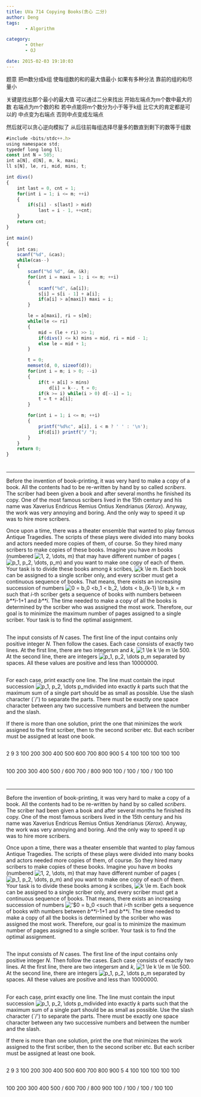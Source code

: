 ```yaml
---
title: UVa 714 Copying Books(贪心 二分)
author: Deng
tags: 
       - Algorithm

category: 
       - Other
       - OJ

date: 2015-02-03 19:10:03
---
```

题意 把m数分成k组 使每组数的和的最大值最小 如果有多种分法 靠前的组的和尽量小

关键是找出那个最小的最大值 可以通过二分来找出 开始左端点为m个数中最大的数 右端点为m个数的和 若中点能将m个数分为小于等于k组 比它大的肯定都是可以的 中点变为右端点 否则中点变成左端点

然后就可以贪心逆向模拟了 从后往前每组选择尽量多的数直到剩下的数等于组数

```js 
#include <bits/stdc++.h>
using namespace std;
typedef long long ll;
const int N = 505;
int a[N], d[N], m, k, maxi;
ll s[N], le, ri, mid, mins, t;

int divs()
{
    int last = 0, cnt = 1;
    for(int i = 1; i <= m; ++i)
    {
        if(s[i] - s[last] > mid)
            last = i - 1, ++cnt;
    }
    return cnt;
}

int main()
{
    int cas;
    scanf("%d", &cas);
    while(cas--)
    {
        scanf("%d %d", &m, &k);
        for(int i = maxi = 1; i <= m; ++i)
        {
            scanf("%d", &a[i]);
            s[i] = s[i - 1] + a[i];
            if(a[i] > a[maxi]) maxi = i;
        }

        le = a[maxi], ri = s[m];
        while(le <= ri)
        {
            mid = (le + ri) >> 1;
            if(divs() <= k) mins = mid, ri = mid - 1;
            else le = mid + 1;
        }

        t = 0;
        memset(d, 0, sizeof(d));
        for(int i = m; i > 0; --i)
        {
            if(t + a[i] > mins)
                d[i] = k--, t = 0;
            if(k >= i) while(i > 0) d[--i] = 1;
            t = t + a[i];
        }

        for(int i = 1; i <= m; ++i)
        {
            printf("%d%c", a[i], i < m ? ' ' : '\n');
            if(d[i]) printf("/ ");
        }
    }
    return 0;
}
```

#

****

Before the invention of book-printing, it was very hard to make a copy of a book. All the contents had to be re-written by hand by so called *scribers*. The scriber had been given a book and after several months he finished its copy. One of the most famous scribers lived in the 15th century and his name was Xaverius Endricus Remius Ontius Xendrianus (*Xerox*). Anyway, the work was very annoying and boring. And the only way to speed it up was to hire more scribers.

Once upon a time, there was a theater ensemble that wanted to play famous Antique Tragedies. The scripts of these plays were divided into many books and actors needed more copies of them, of course. So they hired many scribers to make copies of these books. Imagine you have *m* books (numbered ![$1, 2, \dots, m$](../images/dge.org-external-7-714img1.gif.png)) that may have different number of pages ( ![$p_1, p_2, \dots, p_m$](../images/dge.org-external-7-714img2.gif.png)) and you want to make one copy of each of them. Your task is to divide these books among *k* scribes, ![$k \le m$](../images/dge.org-external-7-714img3.gif.png). Each book can be assigned to a single scriber only, and every scriber must get a continuous sequence of books. That means, there exists an increasing succession of numbers ![$0 = b_0 <b_1 < b_2, \dots < b_{k-1} \le b_k = m$](../images/dge.org-external-7-714img4.gif.png)such that *i*-th scriber gets a sequence of books with numbers between *b**i*-1+1 and *b**i*. The time needed to make a copy of all the books is determined by the scriber who was assigned the most work. Therefore, our goal is to minimize the maximum number of pages assigned to a single scriber. Your task is to find the optimal assignment.

##

The input consists of *N* cases. The first line of the input contains only positive integer *N*. Then follow the cases. Each case consists of exactly two lines. At the first line, there are two integers*m* and *k*, ![$1 \le k \le m \le 500$](../images/dge.org-external-7-714img5.gif.png). At the second line, there are integers ![$p_1, p_2, \dots p_m$](../images/dge.org-external-7-714img6.gif.png) separated by spaces. All these values are positive and less than 10000000.

##

For each case, print exactly one line. The line must contain the input succession ![$p_1, p_2, \dots p_m$](../images/dge.org-external-7-714img6.gif.png)divided into exactly *k* parts such that the maximum sum of a single part should be as small as possible. Use the slash character (`/') to separate the parts. There must be exactly one space character between any two successive numbers and between the number and the slash.

If there is more than one solution, print the one that minimizes the work assigned to the first scriber, then to the second scriber etc. But each scriber must be assigned at least one book.

##

2 9 3 100 200 300 400 500 600 700 800 900 5 4 100 100 100 100 100

##

100 200 300 400 500 / 600 700 / 800 900 100 / 100 / 100 / 100 100

#

****

Before the invention of book-printing, it was very hard to make a copy of a book. All the contents had to be re-written by hand by so called *scribers*. The scriber had been given a book and after several months he finished its copy. One of the most famous scribers lived in the 15th century and his name was Xaverius Endricus Remius Ontius Xendrianus (*Xerox*). Anyway, the work was very annoying and boring. And the only way to speed it up was to hire more scribers.

Once upon a time, there was a theater ensemble that wanted to play famous Antique Tragedies. The scripts of these plays were divided into many books and actors needed more copies of them, of course. So they hired many scribers to make copies of these books. Imagine you have *m* books (numbered ![$1, 2, \dots, m$](../images/dge.org-external-7-714img1.gif.png)) that may have different number of pages ( ![$p_1, p_2, \dots, p_m$](../images/dge.org-external-7-714img2.gif.png)) and you want to make one copy of each of them. Your task is to divide these books among *k* scribes, ![$k \le m$](../images/dge.org-external-7-714img3.gif.png). Each book can be assigned to a single scriber only, and every scriber must get a continuous sequence of books. That means, there exists an increasing succession of numbers !['$0 = b_0 <](../images/dge.org-external-7-714img4.gif.png)such that *i*-th scriber gets a sequence of books with numbers between *b**i*-1+1 and *b**i*. The time needed to make a copy of all the books is determined by the scriber who was assigned the most work. Therefore, our goal is to minimize the maximum number of pages assigned to a single scriber. Your task is to find the optimal assignment.

##

The input consists of *N* cases. The first line of the input contains only positive integer *N*. Then follow the cases. Each case consists of exactly two lines. At the first line, there are two integers*m* and *k*, ![$1 \le k \le m \le 500$](../images/dge.org-external-7-714img5.gif.png). At the second line, there are integers ![$p_1, p_2, \dots p_m$](../images/dge.org-external-7-714img6.gif.png) separated by spaces. All these values are positive and less than 10000000.

##

For each case, print exactly one line. The line must contain the input succession ![$p_1, p_2, \dots p_m$](../images/dge.org-external-7-714img6.gif.png)divided into exactly *k* parts such that the maximum sum of a single part should be as small as possible. Use the slash character (`/') to separate the parts. There must be exactly one space character between any two successive numbers and between the number and the slash.

If there is more than one solution, print the one that minimizes the work assigned to the first scriber, then to the second scriber etc. But each scriber must be assigned at least one book.

##

2 9 3 100 200 300 400 500 600 700 800 900 5 4 100 100 100 100 100

##

100 200 300 400 500 / 600 700 / 800 900 100 / 100 / 100 / 100 100